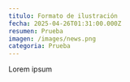 ```yaml
---
titulo: Formato de ilustración
fecha: 2025-04-26T01:31:00.000Z
resumen: Prueba
imagen: /images/news.png
categoria: Prueba
---
```

Lorem ipsum

